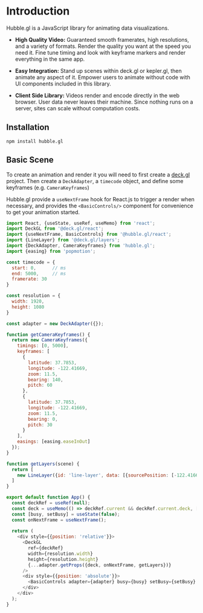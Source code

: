 # Introduction

Hubble.gl is a JavaScript library for animating data visualizations.

- **High Quality Video:** Guaranteed smooth framerates, high resolutions, and a variety of formats. Render the quality you want at the speed you need it. Fine tune timing and look with keyframe markers and render everything in the same app.

- **Easy Integration:** Stand up scenes within deck.gl or kepler.gl, then animate any aspect of it. Empower users to animate without code with UI components included in this library.

- **Client Side Library:** Videos render and encode directly in the web browser. User data never leaves their machine. Since nothing runs on a server, sites can scale without computation costs.

## Installation

```
npm install hubble.gl
```

## Basic Scene

To create an animation and render it you will need to first create a [deck.gl](https://deck.gl/docs/get-started/getting-started) project. Then create a `DeckAdapter`, a `timecode` object, and define some keyframes (e.g. `CameraKeyframes`)

Hubble.gl provide a `useNextFrame` hook for React.js to trigger a render when necessary, and provides the `<BasicControls/>` component for convenience to get your animation started.

```js
import React, {useState, useRef, useMemo} from 'react';
import DeckGL from '@deck.gl/react';
import {useNextFrame, BasicControls} from '@hubble.gl/react';
import {LineLayer} from '@deck.gl/layers';
import {DeckAdapter, CameraKeyframes} from 'hubble.gl';
import {easing} from 'popmotion';

const timecode = {
  start: 0,      // ms
  end: 5000,     // ms
  framerate: 30
}

const resolution = {
  width: 1920,
  height: 1080
}

const adapter = new DeckAdapter({});

function getCameraKeyframes() {
  return new CameraKeyframes({
    timings: [0, 5000],
    keyframes: [
      {
        latitude: 37.7853,
        longitude: -122.41669,
        zoom: 11.5,
        bearing: 140,
        pitch: 60
      },
      {
        latitude: 37.7853,
        longitude: -122.41669,
        zoom: 11.5,
        bearing: 0,
        pitch: 30
      }
    ],
    easings: [easing.easeInOut]
  });
}

function getLayers(scene) {
  return [
    new LineLayer({id: 'line-layer', data: [{sourcePosition: [-122.41669, 37.7853], targetPosition: [-122.41669, 37.781]}]})
  ]
}

export default function App() {
  const deckRef = useRef(null);
  const deck = useMemo(() => deckRef.current && deckRef.current.deck, [deckRef.current]);
  const [busy, setBusy] = useState(false);
  const onNextFrame = useNextFrame();
  
  return (
    <div style={{position: 'relative'}}>
      <DeckGL
        ref={deckRef}
        width={resolution.width}
        height={resolution.height}
        {...adapter.getProps({deck, onNextFrame, getLayers})}
      />
      <div style={{position: 'absolute'}}>
        <BasicControls adapter={adapter} busy={busy} setBusy={setBusy} timecode={timecode} getCameraKeyframes={getCameraKeyframes}/>
      </div>
    </div>
  );
}
```
